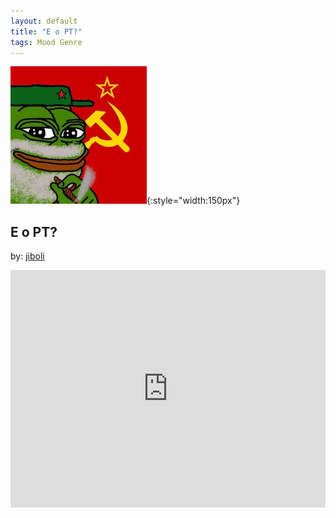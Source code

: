 ```yaml
---
layout: default
title: "E o PT?"
tags: Mood Genre
---
```

![Pepe](/assets/img/eopt.png){:style="width:150px"}
## E o PT?

by: [jiboli](https://open.spotify.com/user/12144536312)


<iframe src="https://open.spotify.com/embed/playlist/0gP1Qxz2qhKKHYheRC2gLn" width="100%" height="380" frameborder="0" allowtransparency="true" allow="encrypted-media"></iframe>
